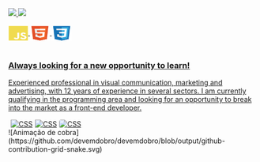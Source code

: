 

<div>
  <a href="https://github.com/oneprogramm">
  <img height="180em" src="https://github-readme-stats.vercel.app/api?username=oneprogramm&show_icons=true&theme=tokyonight&include_all_commits=true&count_private=true"/>
  <img height="180em" src="https://github-readme-stats.vercel.app/api/top-langs/?username=oneprogramm&layout=compact&langs_count=6&theme=tokyonight"/>
</div>
<div style="display: inline_block">
  <br>
  <img align="center" alt="Js" height="30" width="40" src="https://raw.githubusercontent.com/devicons/devicon/master/icons/javascript/javascript-plain.svg ">
  
  <img align="center" alt="HTML" height="30" width="40" src="https://raw.githubusercontent.com/devicons/devicon/master/icons/html5/html5-original.svg ">
  
  <img align="center" alt="CSS" height="30" width="40" src="https://raw.githubusercontent.com/devicons/devicon/master/icons/css3/css3-original.svg ">
  
</div>
 
 <br>
 
  ### Always looking for a new opportunity to learn!

Experienced professional in visual communication, marketing and advertising, with 12 years of experience in several sectors. I am currently qualifying in the programming area and looking for an opportunity to break into the market as a front-end developer.

  <div style="display: flex; gap: 5px" >
    <a href= "https://www.instagram.com/lima.ceo/" target="_blank">
      <img align="center" alt="CSS" height="20" width="70" src="https://img.shields.io/badge/-Instagram-%23E4405F?style=for-the- badge&logo=instagram&logoColor=white" target="_blank"></a> 

  <a  href="https://www.linkedin.com/in/greendev/" target="_blank">
    <img align="center" alt="CSS" height="20" width="70"  src="https://img.shields.io/badge/-LinkedIn-%230077B5?style= for-the-badge&logo=linkedin&logoColor=white" target="_blank"></a>
  <a href = "mailto:greenprogramdev@gmail.com">
    <img align="center" alt="CSS" height="20" width="70"  src="https://img.shields.io/badge/-Gmail-%23333?style=for-the-badge&logo=gmail&logoColor=white" style='border-radius: 4px !important' destino="_blank"></a>
 </div>
  ![Animação de cobra](https://github.com/devemdobro/devemdobro/blob/output/github-contribution-grid-snake.svg)

</div>
